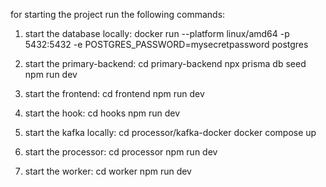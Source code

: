for starting the project run the following commands:

1. start the database locally:
docker run --platform linux/amd64 -p 5432:5432 -e POSTGRES_PASSWORD=mysecretpassword postgres

2. start the primary-backend:
cd primary-backend
npx prisma db seed
npm run dev

3. start the frontend:
cd frontend
npm run dev

4. start the hook:
cd hooks
npm run dev

5. start the kafka locally:
cd processor/kafka-docker
docker compose up

6. start the processor:
cd processor
npm run dev

7. start the worker:
cd worker
npm run dev